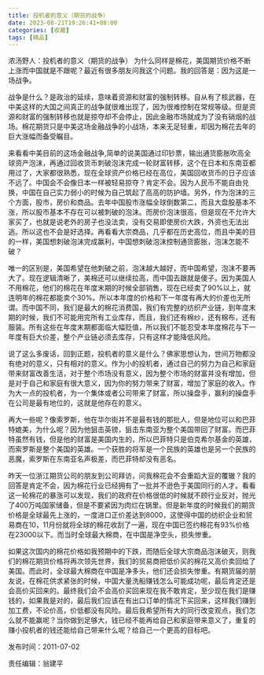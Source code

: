 ```yaml
---
title: 投机者的意义（期货的战争）
date: 2023-08-21T19:26:41+08:00
categories: [收藏]
tags: [精品]
---
```


浓汤野人：投机者的意义（期货的战争）
为什么同样是棉花，美国期货价格不断上涨而中国就是不跟呢？最近有很多朋友问我这个问题。我的回答是：因为这是一场战争。

战争是什么？是政治的延续，意味着资源和财富的强制转移。自从有了核武器，在中美这样的大国之间真正的战争就很难出现了，因为很难控制在常规等级。但是资源和财富的强制转移也就是掠夺却不会停止，因此金融市场就成为了没有硝烟的战场。棉花期货只是中美这场金融战争的小战场，本来无足轻重，却因为棉花去年的巨大涨幅而备受瞩目。

来看看中美目前的这场金融战争,简单的说美国通过印钞票，输出通货膨胀吹高全球资产泡沫，再通过回收货币刺破泡沫完成一轮财富转移，这个在日本和东南亚都用过了，大家都很熟悉，现在全球资产价格已经在高位，美国回收货币的日子应该不远了。中国会不会像日本一样被轻易掠夺？肯定不会。因为人民币不能自由兑换，中国在自己实力弱小的时候为自己筑起了高高的防护墙。另外，作为泡沫的三个方面，股市，房价和商品。去年中国股市涨幅全球倒数第二，而且大盘股基本不涨，所以股市基本不存在可以被刺破的泡沫。而房价泡沫很高，但是现在不允许大家买了，也就是说老外的房子也没法卖，没有交易即使房价大跌，外资也无法出逃。所以这也不会是好选择。再看看大宗商品，几乎都在历史高位，而且中美的目的一样，美国想刺破泡沫完成赢利，中国想刺破泡沫控制通货膨胀，泡沫怎能不破？

唯一的区别是，美国希望在他刺破之前，泡沫越大越好，而中国希望，泡沫不要再大了。现在逻辑清晰了，美棉还可以继续拉高，而中国去跟就是傻子。因为美国人不用棉花，他们的棉花在年度末期的时候全部销售，现在已经卖了90%以上，就连明年的棉花都能卖个30%。所以本年度的价格和下一年度有再大的价差也无所谓。而中国不同，我们是最大的棉花消费国，我们有完整的纺织产业链，到年度末期的时候，我们不可能用完所有工业库存，而且，我们还有棉纱，还有棉布，还有服装。所有这些在年度末期都面临大幅贬值，所以我们不能忍受本年度棉花与下一年度有巨大价差，整个产业链必须去库存，只有这样才能降低风险。

说了这么多废话，回到正题，投机者的意义是什么？佛家思想认为，世间万物都没有绝对的意义，只有相对的意义。作为小的投机者，通过自己的努力为自己和家庭带来财富改善生活，对于整个市场没有意义，因为整个市场的财富并没有增加，但是对于自己和家庭有很大意义，因为你的努力带来了财富，增加了家庭的收入。作为大一点的投机者，为一个集体或者公司带来了财富，所以操盘手，赢利的操盘手在公司是最有地位的，这就是他存在的意义。

再大一些呢？像索罗斯，他在华尔街并不是最有钱的那批人，但是地位可以和巴菲特媲美，为什么呢？因为他狙击英镑，狙击东南亚为整个美国带回了财富。而巴菲特虽然有钱，但是他的财富是美国内生的，所以巴菲特只是伯克希尔基金的英雄，而索罗斯是整个美国的英雄。一个获胜的将军是一个民族的英雄也是另一个民族的恶魔，索罗斯在东南亚名声极差，而巴菲特却没有恶名。

昨天一位浙江期货公司的朋友到公司拜访，问我棉花会不会重蹈大豆的覆辙？我的回答是肯定不会，因为棉花行业已经拥有了一批并不逊色于美国同行的人才。看看这一轮棉花的暴涨可以发现，我们的政府在价格很低的时候就不顾行业反对，抛光了400万吨国家储备，但是不要紧因为肉烂在锅里。但是新年度的时候我们的期货价格是全球最先上涨的，一度进口正价差达到8000，这使得中国的纺织企业和贸易商在10，11月份就将全球的棉花收刮了一遍，现在中国已签约棉花有93%价格在23000以下。而当时全球最大棉商，在中国是净空头，损失惨重。

如果这次国内的棉花价格如我预期中的下跌，而随后全球大宗商品泡沫破灭，则我们的棉花期货价格将再次领先世界，我们的贸易商把低价买的棉花又高价卖回给了美国。而此时，全球最大棉商在中国是净多头，他们还会损失惨重。有期货届的朋友说，在棉花供求紧张的时候，中国大量洗船赚钱怎么可能成功呢，最后肯定还是会高价买回来的。最终我们会不会高价买回来现在我不敢肯定，至少现在我们是赚钱的，如果我是对的，最后我们应该在有出口订单的情况下买回来，这样我们赚到加工费，不论价高，价低都没有风险。最后我希望所有大的同行改变观点，我们怎么就不能赢呢？当你做到足够大，钱已经不能再给自己和家庭带来意义了，重复的赚小投机者的钱还能给自己带来什么呢？给自己一个更高的目标吧。

发布时间：2011-07-02

责任编辑：翁建平